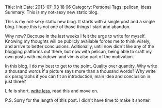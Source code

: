 Title: Init
Date: 2013-07-03 18:06
Category: Personal
Tags: pelican, ideas 
Summary: This is my not-sexy new static blog.

This is my not-sexy static new blog. It starts with a single post and a single
blog. I hope this is not one of those things I start and abandon.


Why now? Becouse in the last weeks I felt the urge to write for myself. 
Knowing my thoughts will be publicly available forces me to think wisely, 
and arrive to better conclusions. 
Aditionally, until now didn't like any of the blogging platforms out there, 
but now with pelican, being able to craft my own posts with markdown and vim
is also part of the motivation.


In this blog, I do my best to get to the point. Quality over quantity.
Why write a thousand words if a picture says more than a thousand words?
Why write six paragraphs if you can fit an introduction, main idea
and conclusion in just three?

Life is short, [write less](http://getnashty.com/write-less), read this and move on.

P.S. Sorry for the length of this post. I didn't have time to make it shorter.
